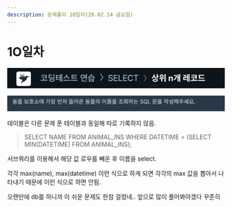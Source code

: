 ```yaml
---
description: 문제풀이 10일차(20.02.14 금요일)
---
```


# 1O일차

![](../../.gitbook/assets/image%20%288%29.png)

![](../../.gitbook/assets/image%20%281%29.png)

테이블은 다른 문제 푼 테이블과 동일해 따로 기록하지 않음.

> SELECT NAME FROM ANIMAL\_INS WHERE DATETIME = \(SELECT MIN\(DATETIME\) FROM ANIMAL\_INS\);

서브쿼리를 이용해서 해당 값 로우를 빼온 후 이름을 select.

각각 max\(name\), max\(datetime\) 이런 식으로 하게 되면 각각의 max 값을 뽑아서 나타내기 때문에 이런 식으로 하면 안됨.

오랜만에 db를 하니까 이 쉬운 문제도 한참 걸렸네.. 앞으로 많이 풀어봐야겠다 꾸준히 

